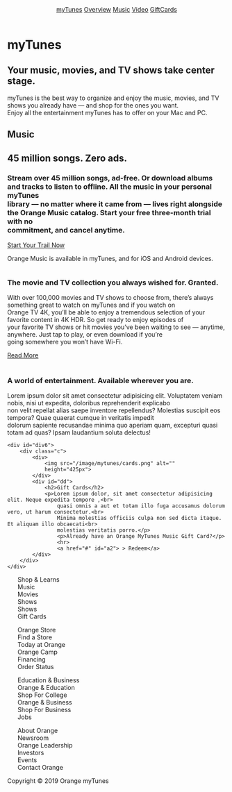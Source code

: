 <!DOCTYPE html>
<html lang="en">
<head>
    <meta charset="UTF-8">
    <meta http-equiv="X-UA-Compatible" content="IE=edge">
    <meta name="viewport" content="width=device-width, initial-scale=1.0">
    <title>myTunes</title>
    <link rel="stylesheet" href="/css/mytunes.css">
    <script src="https://kit.fontawesome.com/1545961688.js" crossorigin="anonymous"></script>
</head>
<body>
    <div class="div1">
    <header>
        <nav>
            <a href="#" id="a1" class="gurl">myTunes</a>
            <a href="#div1"  class="gurl">Overview</a>
            <a href="#music"  class="gurl">Music</a>
            <a href="#video"   class="gurl">Video</a>
            <a href="#giftcards"  class="gurl">GiftCards</a>
        </nav>
    </header>
    <div class="div2">
        <h1 id="head">myTunes</h1>
        <h2>Your music, movies, and TV shows take center stage.</h2>
        <p>myTunes is the best way to organize and enjoy the music, movies, and TV shows you already have — and shop for the ones you want.<br> Enjoy all the entertainment myTunes has to offer on your Mac and PC.</p>
    </div>
</div>
<section id="music">
    <div class="div3">
    <h1> <i class="fa-solid fa-music"></i>  Music</h1>
    <h2>45 million songs. Zero ads.</h2>
    <h3 id="head1">Stream over 45 million songs, ad-free. 
        Or download albums and tracks to listen to offline. All the music in your personal myTunes <br>
        library — no matter where it came from — lives right alongside the Orange Music catalog. 
        Start your free three-month trial with no<br> commitment, and cancel anytime.</h3>
    <a href="#" class="trailbutton">Start Your Trail Now</a>
    <p class="para1">Orange Music is available in myTunes, and for iOS and Android devices.</p> 
    <img src="/image/mytunes/mockup1.png" alt="">
</div>
</section>
<section id="video">
    <div class="div4">
        <h3 id="head2">The movie and TV collection you always wished for. Granted.</h3>
        <p id="para2">With over 100,000 movies and TV shows to choose from, there’s always something great to watch on myTunes and if you watch on<br>
            Orange TV 4K, you’ll be able to enjoy a tremendous selection of your favorite content in 4K HDR. So get ready to enjoy episodes of <br>
            your favorite TV shows or hit movies you’ve been waiting to see — anytime, anywhere. Just tap to play, or even download if you’re <br>
            going somewhere you won’t have Wi-Fi.</p>
            <a href="#" class="trailbu">Read More</a><br><br>
            <img src="/image/mytunes/mockup2.png" alt="">
    </div>
</section>
<section id="sec">
    <div class="div5">
        <h3 id="head3">A world of entertainment. Available wherever you are.</h3>
        <p id="para3">Lorem ipsum dolor sit amet consectetur adipisicing elit. Voluptatem veniam nobis, nisi ut expedita, doloribus reprehenderit explicabo <br>
            non velit repellat alias saepe inventore repellendus? Molestias suscipit eos tempora? Quae quaerat cumque in veritatis impedit <br>
            dolorum sapiente recusandae minima quo aperiam quam, excepturi quasi totam ad quas? Ipsam laudantium soluta delectus!</p>
    </div>
</section>
<section id="giftcards">

    <div id="div6">
        <div class="c">
            <div>
                <img src="/image/mytunes/cards.png" alt=""
                height="425px">
            </div>
            <div id="dd">
                <h2>Gift Cards</h2>
                <p>Lorem ipsum dolor, sit amet consectetur adipisicing elit. Neque expedita tempore ,<br>
                    quasi omnis a aut et totam illo fuga accusamus dolorum vero, ut harum consectetur.<br>
                    Minima molestias officiis culpa non sed dicta itaque. Et aliquam illo obcaecati<br>
                    molestias veritatis porro.</p>
                    <p>Already have an Orange MyTunes Music Gift Card?</p>
                    <hr>
                    <a href="#" id="a2"> > Redeem</a>
            </div>
        </div>
    </div>
</section>
<footer>
        <div class="div7">
            <div id="fun">
                <ul type="none"  id="zip4">
                    <li class="one" >Shop & Learns</li>
                    <li class="zero"><a href="#"></a>Music</li>
                    <li><a href="#"></a>Movies</li>
                    <li><a href="#"></a>Shows</li>
                    <li><a href="#"></a>Shows</li>
                    <li><a href="#"></a>Gift Cards</li>
                </ul>
                <ul type="none" id="zip">
                    <li class="one" >Orange Store</li>
                    <li class="zero"><a href="#"></a>Find a Store</li>
                    <li><a href="#"></a>Today at Orange</li>
                    <li><a href="#"></a>Orange Camp</li>
                    <li><a href="#"></a>Financing</li>
                    <li><a href="#"></a>Order Status</li>
                </ul>
                <ul type="none" id="zip2">
                    <li class="one" >Education & Business</li>
                    <li class="zero"><a href="#"></a>Orange & Education</li>
                    <li><a href="#"></a>Shop For College</li>
                    <li><a href="#"></a>Orange & Business</li>
                    <li><a href="#"></a>Shop For Business</li>
                    <li><a href="#"></a>Jobs</li>
                </ul>
                <ul type="none" id="zip3">
                    <li class="one">About Orange</li>
                    <li class="zero"><a href="#"></a>Newsroom</li>
                    <li><a href="#"></a>Orange Leadership</li>
                    <li><a href="#"></a>Investors</li>
                    <li><a href="#"></a>Events</li>
                    <li><a href="#"></a>Contact Orange</li>
                </ul>
            </div>
        </div>
    <div class="div8">Copyright © 2019 Orange myTunes</div>
</footer></div>
</body>
</html>

